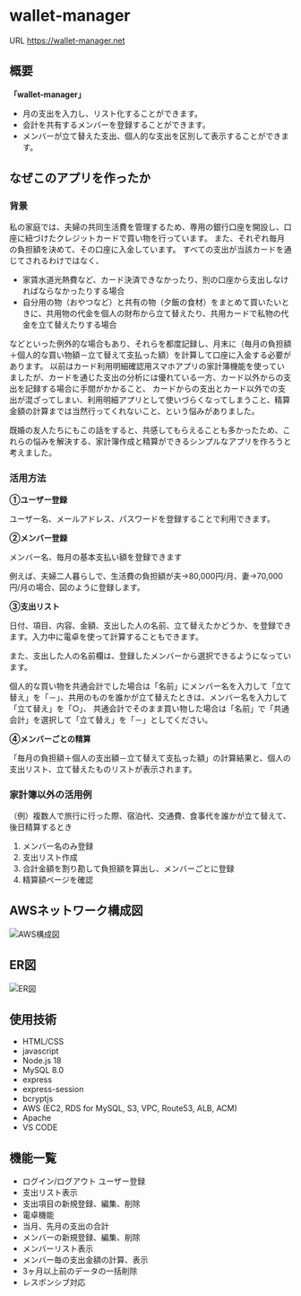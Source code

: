 # wallet-manager
URL https://wallet-manager.net

## 概要

**「wallet-manager」**

- 月の支出を入力し、リスト化することができます。
- 会計を共有するメンバーを登録することができます。
- メンバーが立て替えた支出、個人的な支出を区別して表示することができます。

## なぜこのアプリを作ったか
### 背景
私の家庭では、夫婦の共同生活費を管理するため、専用の銀行口座を開設し、口座に紐づけたクレジットカードで買い物を行っています。
また、それぞれ毎月の負担額を決めて、その口座に入金しています。
すべての支出が当該カードを通じてされるわけではなく、
- 家賃水道光熱費など、カード決済できなかったり、別の口座から支出しなければならなかったりする場合
- 自分用の物（おやつなど）と共有の物（夕飯の食材）をまとめて買いたいときに、共用物の代金を個人の財布から立て替えたり、共用カードで私物の代金を立て替えたりする場合

などといった例外的な場合もあり、それらを都度記録し、月末に（毎月の負担額＋個人的な買い物額－立て替えて支払った額）を計算して口座に入金する必要があります。
以前はカード利用明細確認用スマホアプリの家計簿機能を使っていましたが、カードを通じた支出の分析には優れている一方、カード以外からの支出を記録する場合に手間がかかること、
カードからの支出とカード以外での支出が混ざってしまい、利用明細アプリとして使いづらくなってしまうこと、精算金額の計算までは当然行ってくれないこと、という悩みがありました。

既婚の友人たちにもこの話をすると、共感してもらえることも多かったため、これらの悩みを解決する、家計簿作成と精算ができるシンプルなアプリを作ろうと考えました。

### 活用方法
**①ユーザー登録**

ユーザー名、メールアドレス、パスワードを登録することで利用できます。

**②メンバー登録**

メンバー名、毎月の基本支払い額を登録できます

例えば、夫婦二人暮らしで、生活費の負担額が夫→80,000円/月、妻→70,000円/月の場合、図のように登録します。

**③支出リスト**

日付、項目、内容、金額、支出した人の名前、立て替えたかどうか、を登録できます。入力中に電卓を使って計算することもできます。

また、支出した人の名前欄は、登録したメンバーから選択できるようになっています。

個人的な買い物を共通会計でした場合は「名前」にメンバー名を入力して「立て替え」を「－」、共用のものを誰かが立て替えたときは、メンバー名を入力して「立て替え」を「○」、
共通会計でそのまま買い物した場合は「名前」で「共通会計」を選択して「立て替え」を「－」としてください。

**④メンバーごとの精算**

「毎月の負担額＋個人の支出額－立て替えて支払った額」の計算結果と、個人の支出リスト、立て替えたものリストが表示されます。

### 家計簿以外の活用例
（例）複数人で旅行に行った際、宿泊代、交通費、食事代を誰かが立て替えて、後日精算するとき

1. メンバー名のみ登録
2. 支出リスト作成
3. 合計金額を割り勘して負担額を算出し、メンバーごとに登録
4. 精算額ページを確認

## AWSネットワーク構成図
![AWS構成図](https://user-images.githubusercontent.com/127094319/229760414-1256be1b-dc0a-4b17-ba6f-040ba56f516a.png)
## ER図
![ER図](https://user-images.githubusercontent.com/127094319/229761062-2bab6396-f2e4-424a-8566-778d83166208.png)
## 使用技術
- HTML/CSS
- javascript
- Node.js 18
- MySQL 8.0
- express
- express-session
- bcryptjs
- AWS (EC2, RDS for MySQL, S3, VPC, Route53, ALB, ACM)
- Apache
- VS CODE

## 機能一覧
- ログイン/ログアウト ユーザー登録
- 支出リスト表示
- 支出項目の新規登録、編集、削除
- 電卓機能
- 当月、先月の支出の合計
- メンバーの新規登録、編集、削除
- メンバーリスト表示
- メンバー毎の支出金額の計算、表示
- 3ヶ月以上前のデータの一括削除
- レスポンシブ対応
